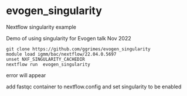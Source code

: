 # evogen_singularity

Nextflow singularity example

Demo of using singularity for Evogen talk Nov 2022



~~~
git clone https://github.com/ggrimes/evogen_singularity
module load igmm/bac/nextflow/22.04.0.5697
unset NXF_SINGULARITY_CACHEDIR
nextflow run  evogen_singularity 
~~~

error will appear

add fastqc container to nextflow.config and set singularity to be enabled
~~~

~~~
